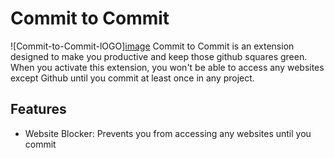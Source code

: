 # Commit to Commit

![Commit-to-Commit-lOGO][image](https://github.com/sabrinaaquino/time-to-commit/assets/77522207/d528db76-0cb0-4073-964a-8c0deaff326d)
Commit to Commit is an extension designed to make you productive and keep those github squares green. When you activate this extension, you won't be able to access any websites except Github until you commit at least once in any project.

## Features

- Website Blocker: Prevents you from accessing any websites until you commit
